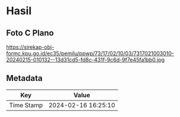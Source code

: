 # Hasil

## Foto C Plano

https://sirekap-obj-formc.kpu.go.id/ec35/pemilu/ppwp/73/17/02/10/03/7317021003010-20240215-010132--13d31cd5-fd8c-431f-9c6d-9f7e45fa1bb0.jpg


## Metadata

| Key        | Value               |
| ---------- | ------------------- |
| Time Stamp | 2024-02-16 16:25:10 |



